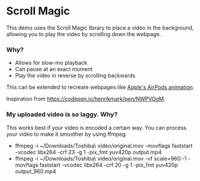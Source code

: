 # Scroll Magic

This demo uses the Scroll Magic library to place a video in the background, allowing you to play the video by scrolling down the webpage. 

### Why?
- Allows for slow-mo playback
- Can pause at an exact moment
- Play the video in reverse by scrolling backwards

This can be extended to recreate webpages like [Apple's AirPods animation](https://www.apple.com/airpods-3rd-generation/). 

Inspiration from https://codepen.io/henrikmark/pen/NWPVOoM.

### My uploaded video is so laggy. Why?
This works best if your video is encoded a certain way. You can process your video to make it smoother by using ffmpeg.
- ffmpeg -i ~/Downloads/Toshiba\ video/original.mov -movflags faststart -vcodec libx264 -crf 23 -g 1 -pix_fmt yuv420p output.mp4
- ffmpeg -i ~/Downloads/Toshiba\ video/original.mov -vf scale=960:-1 -movflags faststart -vcodec libx264 -crf 20 -g 1 -pix_fmt yuv420p output_960.mp4